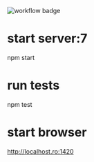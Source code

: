 ![workflow badge](https://github.com/lmaran/docupedia/actions/workflows/build-for-production.yml/badge.svg)

# start server:7

npm start

# run tests

npm test

# start browser

http://localhost.ro:1420
